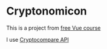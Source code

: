# Cryptonomicon

This is a project from [free Vue course](https://youtube.com/playlist?list=PLvTBThJr861yMBhpKafII3HZLAYujuNWw)

I use [Cryptocompare API](https://www.cryptocompare.com/)